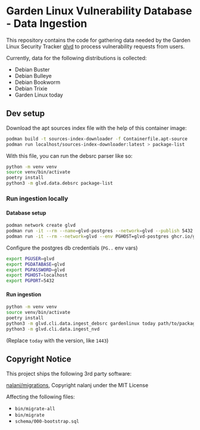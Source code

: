 # Garden Linux Vulnerability Database - Data Ingestion

This repository contains the code for gathering data needed by the Garden Linux Security Tracker [glvd](https://github.com/gardenlinux/glvd) to process vulnerability requests from users.

Currently, data for the following distributions is collected:
* Debian Buster
* Debian Bulleye
* Debian Bookworm
* Debian Trixie
* Garden Linux today

## Dev setup

Download the apt sources index file with the help of this container image:

```bash
podman build -t sources-index-downloader -f Containerfile.apt-source
podman run localhost/sources-index-downloader:latest > package-list
```

With this file, you can run the debsrc parser like so:

```bash
python -m venv venv
source venv/bin/activate
poetry install
python3 -m glvd.data.debsrc package-list
```

### Run ingestion locally

#### Database setup

```bash
podman network create glvd
podman run -it --rm --name=glvd-postgres --network=glvd --publish 5432:5432 --env POSTGRES_USER=glvd --env POSTGRES_DB=glvd --env POSTGRES_PASSWORD=glvd ghcr.io/gardenlinux/glvd-postgres:latest
podman run -it --rm --network=glvd --env PGHOST=glvd-postgres ghcr.io/gardenlinux/glvd-init:latest
```


Configure the postgres db credentials (`PG..` env vars)


```bash
export PGUSER=glvd
export PGDATABASE=glvd
export PGPASSWORD=glvd
export PGHOST=localhost
export PGPORT=5432
```

#### Run ingestion

```bash
python -m venv venv
source venv/bin/activate
poetry install
python3 -m glvd.cli.data.ingest_debsrc gardenlinux today path/to/package-list
python3 -m glvd.cli.data.ingest_nvd
```

(Replace `today` with the version, like `1443`)

## Copyright Notice

This project ships the following 3rd party software:

[nalanj/migrations](https://github.com/nalanj/migrations), Copyright nalanj under the MIT License

Affecting the following files:

- `bin/migrate-all`
- `bin/migrate`
- `schema/000-bootstrap.sql`
